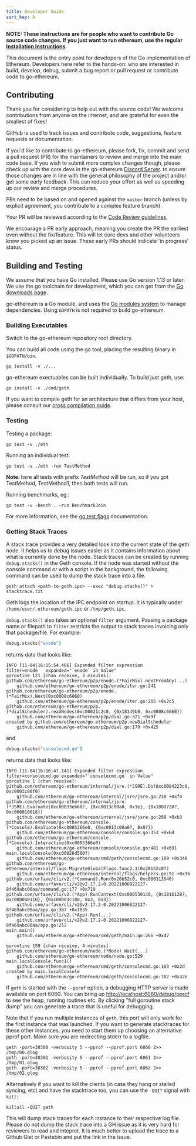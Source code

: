 ```yaml
---
title: Developer Guide
sort_key: A
---
```


**NOTE: These instructions are for people who want to contribute Go source code changes.
If you just want to run ethereum, use the regular [Installation Instructions][install-guide].**

This document is the entry point for developers of the Go implementation of Ethereum.
Developers here refer to the hands-on: who are interested in build, develop, debug, submit
a bug report or pull request or contribute code to go-ethereum.

## Contributing

Thank you for considering to help out with the source code! We welcome contributions from
anyone on the internet, and are grateful for even the smallest of fixes!

GitHub is used to track issues and contribute code, suggestions, feature requests or
documentation.

If you'd like to contribute to go-ethereum, please fork, fix, commit and send a pull
request (PR) for the maintainers to review and merge into the main code base. If you wish
to submit more complex changes though, please check up with the core devs in the
go-ethereum [Discord Server][discord]. to ensure those changes are in line with the
general philosophy of the project and/or get some early feedback. This can reduce your
effort as well as speeding up our review and merge procedures.

PRs need to be based on and opened against the `master` branch (unless by explicit
agreement, you contribute to a complex feature branch).

Your PR will be reviewed according to the [Code Review guidelines][code-review].

We encourage a PR early approach, meaning you create the PR the earliest even without the
fix/feature. This will let core devs and other volunteers know you picked up an issue.
These early PRs should indicate 'in progress' status.

## Building and Testing

We assume that you have Go installed. Please use Go version 1.13 or later. We use the go
toolchain for development, which you can get from the [Go downloads page][go-install].

go-ethereum is a Go module, and uses the [Go modules system][go-modules] to manage
dependencies. Using `GOPATH` is not required to build go-ethereum.

### Building Executables

Switch to the go-ethereum repository root directory.

You can build all code using the go tool, placing the resulting binary in `$GOPATH/bin`.

```text
go install -v ./...
```

go-ethereum exectuables can be built individually. To build just geth, use:

```text
go install -v ./cmd/geth
```

If you want to compile geth for an architecture that differs from your host, please
consult our [cross compilation guide][cross-compile].

### Testing

Testing a package:

```
go test -v ./eth
```

Running an individual test:

```
go test -v ./eth -run TestMethod
```

**Note**: here all tests with prefix _TestMethod_ will be run, so if you got TestMethod,
TestMethod1, then both tests will run.

Running benchmarks, eg.:

```
go test -v -bench . -run BenchmarkJoin
```

For more information, see the [go test flags][testflag] documentation.

### Getting Stack Traces

A stack trace provides a very detailed look into the current state of the geth node. 
It helps us to debug issues easier as it contains information about what is currently 
done by the node. Stack traces can be created by running `debug.stacks()` in the Geth
console. If the node was started without the console command or with a script in the 
background, the following command can be used to dump the stack trace into a file.

```
geth attach <path-to-geth.ipc> --exec "debug.stacks()" > stacktrace.txt
```
Geth logs the location of the IPC endpoint on startup. It is typically under 
`/home/user/.ethereum/geth.ipc` or `/tmp/geth.ipc`.

`debug.stacks()` also takes an optional `filter` argument. Passing a package name or
filepath to `filter` restricts the output to stack traces involcing only that package/file.
For example:

```sh
debug.stacks("enode")
```

returns data that looks like:

```terminal
INFO [11-04|16:15:54.486] Expanded filter expression               filter=enode   expanded="`enode` in Value"
goroutine 121 [chan receive, 3 minutes]:
github.com/ethereum/go-ethereum/p2p/enode.(*FairMix).nextFromAny(...)
	github.com/ethereum/go-ethereum/p2p/enode/iter.go:241
github.com/ethereum/go-ethereum/p2p/enode.(*FairMix).Next(0xc0008c6060)
	github.com/ethereum/go-ethereum/p2p/enode/iter.go:215 +0x2c5
github.com/ethereum/go-ethereum/p2p.(*dialScheduler).readNodes(0xc00021c2c0, {0x18149b0, 0xc0008c6060})
	github.com/ethereum/go-ethereum/p2p/dial.go:321 +0x9f
created by github.com/ethereum/go-ethereum/p2p.newDialScheduler
	github.com/ethereum/go-ethereum/p2p/dial.go:179 +0x425
```

and 
```sh
debug.stacks("consolecmd.go")
```

returns data that looks like:

```terminal
INFO [11-04|16:16:47.141] Expanded filter expression               filter=consolecmd.go expanded="`consolecmd.go` in Value"
goroutine 1 [chan receive]:
github.com/ethereum/go-ethereum/internal/jsre.(*JSRE).Do(0xc0004223c0, 0xc0003c00f0)
	github.com/ethereum/go-ethereum/internal/jsre/jsre.go:230 +0xf4
github.com/ethereum/go-ethereum/internal/jsre.(*JSRE).Evaluate(0xc00033eb60?, {0xc0013c00a0, 0x1e}, {0x180d720?, 0xc000010018})
	github.com/ethereum/go-ethereum/internal/jsre/jsre.go:289 +0xb3
github.com/ethereum/go-ethereum/console.(*Console).Evaluate(0xc0005366e0, {0xc0013c00a0?, 0x0?})
	github.com/ethereum/go-ethereum/console/console.go:353 +0x6d
github.com/ethereum/go-ethereum/console.(*Console).Interactive(0xc0005366e0)
	github.com/ethereum/go-ethereum/console/console.go:481 +0x691
main.localConsole(0xc00026d580?)
	github.com/ethereum/go-ethereum/cmd/geth/consolecmd.go:109 +0x348
github.com/ethereum/go-ethereum/internal/flags.MigrateGlobalFlags.func2.1(0x20b52c0?)
	github.com/ethereum/go-ethereum/internal/flags/helpers.go:91 +0x36
github.com/urfave/cli/v2.(*Command).Run(0x20b52c0, 0xc000313540)
	github.com/urfave/cli/v2@v2.17.2-0.20221006022127-8f469abc00aa/command.go:177 +0x719
github.com/urfave/cli/v2.(*App).RunContext(0xc0005501c0, {0x1816128?, 0xc000040110}, {0xc00003c180, 0x3, 0x3})
	github.com/urfave/cli/v2@v2.17.2-0.20221006022127-8f469abc00aa/app.go:387 +0x1035
github.com/urfave/cli/v2.(*App).Run(...)
	github.com/urfave/cli/v2@v2.17.2-0.20221006022127-8f469abc00aa/app.go:252
main.main()
	github.com/ethereum/go-ethereum/cmd/geth/main.go:266 +0x47

goroutine 159 [chan receive, 4 minutes]:
github.com/ethereum/go-ethereum/node.(*Node).Wait(...)
	github.com/ethereum/go-ethereum/node/node.go:529
main.localConsole.func1()
	github.com/ethereum/go-ethereum/cmd/geth/consolecmd.go:103 +0x2d
created by main.localConsole
	github.com/ethereum/go-ethereum/cmd/geth/consolecmd.go:102 +0x32e
```

If `geth` is started with the `--pprof` option, a debugging HTTP server is made available
on port 6060. You can bring up <http://localhost:6060/debug/pprof> to see the heap,
running routines etc. By clicking "full goroutine stack dump" you can generate a trace
that is useful for debugging.

Note that if you run multiple instances of `geth`, this port will only work for the first
instance that was launched. If you want to generate stacktraces for these other instances,
you need to start them up choosing an alternative pprof port. Make sure you are
redirecting stderr to a logfile.

```
geth -port=30300 -verbosity 5 --pprof --pprof.port 6060 2>> /tmp/00.glog
geth -port=30301 -verbosity 5 --pprof --pprof.port 6061 2>> /tmp/01.glog
geth -port=30302 -verbosity 5 --pprof --pprof.port 6062 2>> /tmp/02.glog
```

Alternatively if you want to kill the clients (in case they hang or stalled syncing, etc)
and have the stacktrace too, you can use the `-QUIT` signal with `kill`:

```
killall -QUIT geth
```

This will dump stack traces for each instance to their respective log file. Please do not
dump the stack trace into a GH issue as it is very hard for reviewers to read and intepret. 
It is much better to upload the trace to a Github Gist or Pastebin and put the link in the
issue.

[install-guide]: ../install-and-build/installing-geth
[code-review]: ../developers/code-review-guidelines
[cross-compile]: ../install-and-build/cross-compile
[go-modules]: https://github.com/golang/go/wiki/Modules
[discord]: https://discord.gg/invite/nthXNEv
[go-install]: https://golang.org/doc/install
[testflag]: https://golang.org/cmd/go/#hdr-Testing_flags
